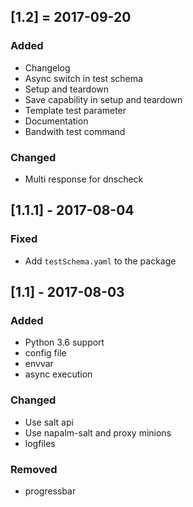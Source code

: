 ## [1.2] = 2017-09-20
### Added
- Changelog
- Async switch in test schema
- Setup and teardown
- Save capability in setup and teardown
- Template test parameter
- Documentation
- Bandwith test command

### Changed
- Multi response for dnscheck


## [1.1.1] - 2017-08-04
### Fixed
- Add `testSchema.yaml` to the package


## [1.1] - 2017-08-03
### Added
- Python 3.6 support
- config file
- envvar
- async execution

### Changed
- Use salt api
- Use napalm-salt and proxy minions
- logfiles

### Removed
- progressbar
